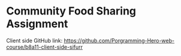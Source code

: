 # Community Food Sharing Assignment

Client side GitHub link: 
https://github.com/Porgramming-Hero-web-course/b8a11-client-side-sifurr




